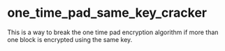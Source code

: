 # one_time_pad_same_key_cracker
This is a way to break the one time pad encryption algorithm if more than one block is encrypted using the same key.
